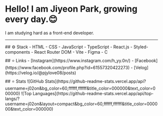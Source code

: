 # Hello! I am Jiyeon Park, growing every day.😊

I am studying hard as a front-end developer.

---

<div style="margin-bottom: 10px;">
## ⚙️ Stack
- HTML
- CSS
- JavaScript
- TypeScript
- React.js
- Styled-components
- React Router DOM
- Vite
- Figma
- C
</div>

<div style="margin-bottom: 10px;">
## ⭐️ Links
- [Instagram](https://www.instagram.com/h_yy.0n/)
- [Facebook](https://www.facebook.com/profile.php?id=61557320422273)
- [Velog](https://velog.io/@pjylove08/posts)
</div>

<div style="margin-bottom: 10px;">
## ⭐️ Stats
![GitHub Stats](https://github-readme-stats.vercel.app/api?username=j02on&bg_color=60,ffffff,ffffff&title_color=000000&text_color=000000)
![Top Languages](https://github-readme-stats.vercel.app/api/top-langs/?username=j02on&layout=compact&bg_color=60,ffffff,ffffff&title_color=000000&text_color=000000)
</div>
